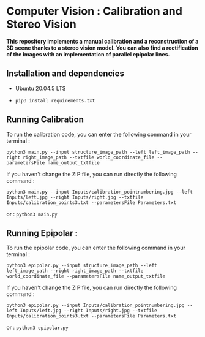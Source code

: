 # Computer Vision : Calibration and Stereo Vision

**This repository implements a manual calibration and a reconstruction of a 3D scene thanks to a stereo vision model. You can also find a rectification of the images with an implementation of parallel epipolar lines.**

 ## Installation and dependencies
 -  Ubuntu 20.04.5 LTS

- ```
  pip3 install requirements.txt
  ```

 ## Running Calibration 
To run the calibration code, you can enter the following command in your terminal : 
```
python3 main.py --input structure_image_path --left left_image_path --right right_image_path --txtfile world_coordinate_file --parametersFile name_output_txtfile
```
If you haven't change the ZIP file, you can run directly the following command :

```
python3 main.py --input Inputs/calibration_pointnumbering.jpg --left Inputs/left.jpg --right Inputs/right.jpg --txtfile Inputs/calibration_points3.txt --parametersFile Parameters.txt
```

or : ```
      python3 main.py 
      ```

## Running Epipolar : 
To run the epipolar code, you can enter the following command in your terminal : 
```
python3 epipolar.py --input structure_image_path --left left_image_path --right right_image_path --txtfile world_coordinate_file --parametersFile name_output_txtfile
```
If you haven't change the ZIP file, you can run directly the following command :

```
python3 epipolar.py --input Inputs/calibration_pointnumbering.jpg --left Inputs/left.jpg --right Inputs/right.jpg --txtfile Inputs/calibration_points3.txt --parametersFile Parameters.txt
```

or : ```
     python3 epipolar.py 
     ```



